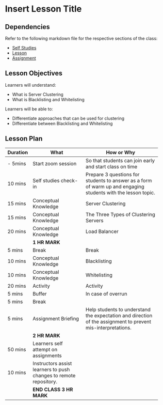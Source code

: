 # Insert Lesson Title

## Dependencies

Refer to the following markdown file for the respective sections of the class:
- [Self Studies](./studies.md)
- [Lesson](./lesson.md)
- [Assignment](./assignment.md)

## Lesson Objectives

Learners will understand:
- What is Server Clustering
- What is Blacklisting and Whitelisting

Learners will be able to:
- Differentiate approaches that can be used for clustering
- Differentiate between Blacklisting and Whitelisting


## Lesson Plan

|Duration|What|How or Why|
|--------|-----|-------|
|- 5mins |Start zoom session|So that students can join early and start class on time|
|10 mins|Self studies check-in|Prepare 3 questions for students to answer as a form of warm up and engaging students with the lesson topic.|
|15 mins|Conceptual Knowledge| Server Clustering |
|15 mins|Conceptual Knowledge| The Three Types of Clustering Servers|
|20 mins|Conceptual Knowledge| Load Balancer|
||**1 HR MARK**|
|5 mins|Break|Break|
|10 mins|Conceptual Knowledge| Blacklisting|
|10 mins|Conceptual Knowledge| Whitelisting|
|20 mins|Activity| Activity|
|5 mins|Buffer|In case of overrun|
|5 mins|Break||
|5 mins|Assignment Briefing|Help students to understand the expectation and direction of the assignment to prevent mis-interpretations.|
||**2 HR MARK**|
|50 mins|Learners self attempt on assignments|
|10 mins|Instructors assist learners to push changes to remote repository.|
||**END CLASS 3 HR MARK**|

